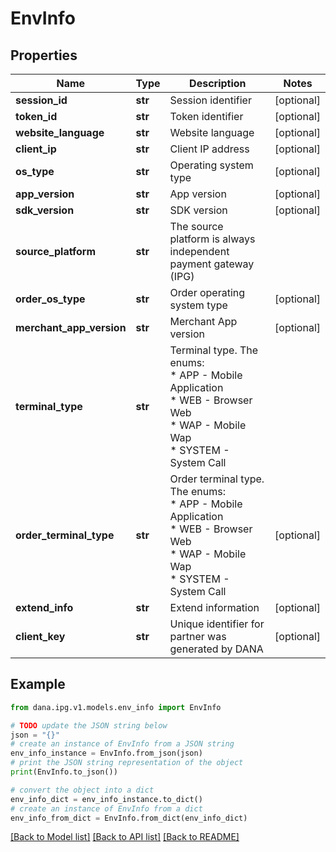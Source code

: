 # EnvInfo


## Properties

Name | Type | Description | Notes
------------ | ------------- | ------------- | -------------
**session_id** | **str** | Session identifier | [optional] 
**token_id** | **str** | Token identifier | [optional] 
**website_language** | **str** | Website language | [optional] 
**client_ip** | **str** | Client IP address | [optional] 
**os_type** | **str** | Operating system type | [optional] 
**app_version** | **str** | App version | [optional] 
**sdk_version** | **str** | SDK version | [optional] 
**source_platform** | **str** | The source platform is always independent payment gateway (IPG) | 
**order_os_type** | **str** | Order operating system type | [optional] 
**merchant_app_version** | **str** | Merchant App version | [optional] 
**terminal_type** | **str** | Terminal type. The enums:<br /> * APP - Mobile Application<br /> * WEB - Browser Web<br /> * WAP - Mobile Wap<br /> * SYSTEM - System Call<br />  | 
**order_terminal_type** | **str** | Order terminal type. The enums:<br /> * APP - Mobile Application<br /> * WEB - Browser Web<br /> * WAP - Mobile Wap<br /> * SYSTEM - System Call<br />  | [optional] 
**extend_info** | **str** | Extend information | [optional] 
**client_key** | **str** | Unique identifier for partner was generated by DANA | [optional] 

## Example

```python
from dana.ipg.v1.models.env_info import EnvInfo

# TODO update the JSON string below
json = "{}"
# create an instance of EnvInfo from a JSON string
env_info_instance = EnvInfo.from_json(json)
# print the JSON string representation of the object
print(EnvInfo.to_json())

# convert the object into a dict
env_info_dict = env_info_instance.to_dict()
# create an instance of EnvInfo from a dict
env_info_from_dict = EnvInfo.from_dict(env_info_dict)
```
[[Back to Model list]](../README.md#documentation-for-models) [[Back to API list]](../README.md#documentation-for-api-endpoints) [[Back to README]](../README.md)


